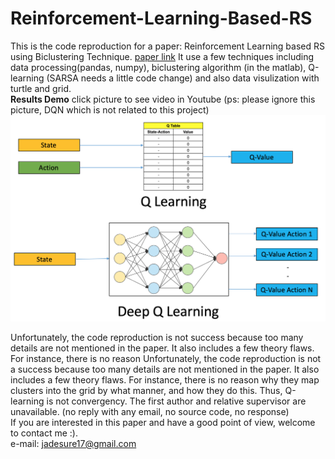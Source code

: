 # Reinforcement-Learning-Based-RS

This is the code reproduction for a paper: Reinforcement Learning based RS using Biclustering Technique. [paper link](https://arxiv.org/abs/1801.05532) It use a few techniques including data processing(pandas, numpy), biclustering algorithm (in the matlab), Q-learning (SARSA needs a little code change) and also data visulization with turtle and grid.  
**Results Demo** click picture to see video in Youtube (ps: please ignore this picture, DQN which is not related to this project)
<a href="https://youtu.be/YoL8ELTyFwk" title="Link Title"><img src="/img/DQN.png" alt="Oops" /></a>

Unfortunately, the code reproduction is not success because too many details are not mentioned in the paper. It also includes a few theory flaws. For instance, there is no reason Unfortunately, the code reproduction is not a success because too many details are not mentioned in the paper. It also includes a few theory flaws. For instance, there is no reason why they map clusters into the grid by what manner, and how they do this. Thus, Q-learning is not convergency. The first author and relative supervisor are unavailable. (no reply with any email, no source code, no response)  
If you are interested in this paper and have a good point of view, welcome to contact me :).  
e-mail: jadesure17@gmail.com
